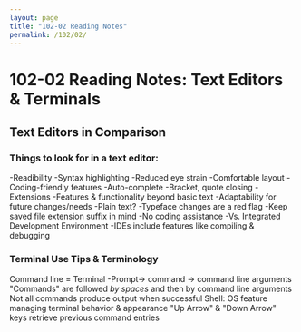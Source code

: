 ```yaml
---
layout: page
title: "102-02 Reading Notes"
permalink: /102/02/
---
```


# 102-02 Reading Notes: Text Editors & Terminals

## Text Editors in Comparison

### Things to look for in a text editor:
-Readibility 
   -Syntax highlighting
   -Reduced eye strain
   -Comfortable layout
-Coding-friendly features
   -Auto-complete
   -Bracket, quote closing
-Extensions
   -Features & functionality beyond basic text
   -Adaptability for future changes/needs
-Plain text?
   -Typeface changes are a red flag
   -Keep saved file extension suffix in mind
   -No coding assistance
-Vs. Integrated Development Environment
   -IDEs include features like compiling & debugging

### Terminal Use Tips & Terminology

Command line = Terminal
-Prompt-> command -> command line arguments
"Commands" are followed *by spaces* and then by command line arguments
Not all commands produce output when successful
Shell: OS feature managing terminal behavior & appearance
"Up Arrow" & "Down Arrow" keys retrieve previous command entries

